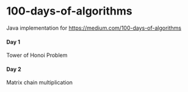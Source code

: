 # 100-days-of-algorithms
Java implementation for https://medium.com/100-days-of-algorithms 

#### Day 1
Tower of Honoi Problem

#### Day 2
Matrix chain multiplication
